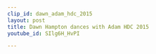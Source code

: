 ```yaml
---
clip_id: dawn_adam_hdc_2015
layout: post
title: Dawn Hampton dances with Adam HDC 2015
youtube_id: SIlg6H_HvPI

---
```



